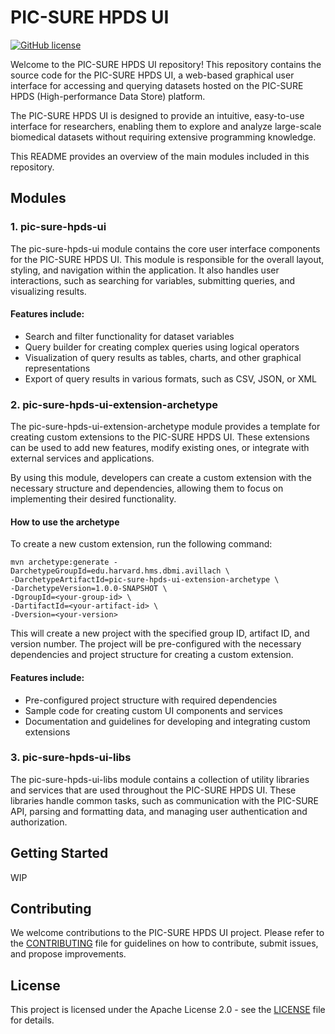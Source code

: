 # PIC-SURE HPDS UI
[![GitHub license](https://img.shields.io/github/license/hms-dbmi/pic-sure-hpds-ui)](https://github.com/hms-dbmi/pic-sure-hpds-ui/blob/master/LICENSE)

Welcome to the PIC-SURE HPDS UI repository! This repository contains the source code for the PIC-SURE HPDS UI, a web-based graphical user interface for accessing and querying datasets hosted on the PIC-SURE HPDS (High-performance Data Store) platform.

The PIC-SURE HPDS UI is designed to provide an intuitive, easy-to-use interface for researchers, enabling them to explore and analyze large-scale biomedical datasets without requiring extensive programming knowledge.

This README provides an overview of the main modules included in this repository.

## Modules
### 1. pic-sure-hpds-ui
The pic-sure-hpds-ui module contains the core user interface components for the PIC-SURE HPDS UI. This module is responsible for the overall layout, styling, and navigation within the application. It also handles user interactions, such as searching for variables, submitting queries, and visualizing results.

#### Features include:

- Search and filter functionality for dataset variables
- Query builder for creating complex queries using logical operators
- Visualization of query results as tables, charts, and other graphical representations
- Export of query results in various formats, such as CSV, JSON, or XML

### 2. pic-sure-hpds-ui-extension-archetype
The pic-sure-hpds-ui-extension-archetype module provides a template for creating custom extensions to the PIC-SURE HPDS UI. These extensions can be used to add new features, modify existing ones, or integrate with external services and applications.

By using this module, developers can create a custom extension with the necessary structure and dependencies, allowing them to focus on implementing their desired functionality.

#### How to use the archetype
To create a new custom extension, run the following command:

```
mvn archetype:generate -DarchetypeGroupId=edu.harvard.hms.dbmi.avillach \
-DarchetypeArtifactId=pic-sure-hpds-ui-extension-archetype \
-DarchetypeVersion=1.0.0-SNAPSHOT \
-DgroupId=<your-group-id> \
-DartifactId=<your-artifact-id> \
-Dversion=<your-version>
```

This will create a new project with the specified group ID, artifact ID, and version number. The project will be pre-configured with the necessary dependencies and project structure for creating a custom extension.

#### Features include:

- Pre-configured project structure with required dependencies
- Sample code for creating custom UI components and services
- Documentation and guidelines for developing and integrating custom extensions

### 3. pic-sure-hpds-ui-libs
The pic-sure-hpds-ui-libs module contains a collection of utility libraries and services that are used throughout the PIC-SURE HPDS UI. These libraries handle common tasks, such as communication with the PIC-SURE API, parsing and formatting data, and managing user authentication and authorization.

## Getting Started
WIP

## Contributing
We welcome contributions to the PIC-SURE HPDS UI project. Please refer to the [CONTRIBUTING](https://github.com/hms-dbmi/pic-sure-all-in-one/blob/master/CONTRIBUTING.md) file for guidelines on how to contribute, submit issues, and propose improvements.

## License
This project is licensed under the Apache License 2.0 - see the [LICENSE](https://github.com/hms-dbmi/pic-sure-hpds-ui/blob/master/LICENSE) file for details.